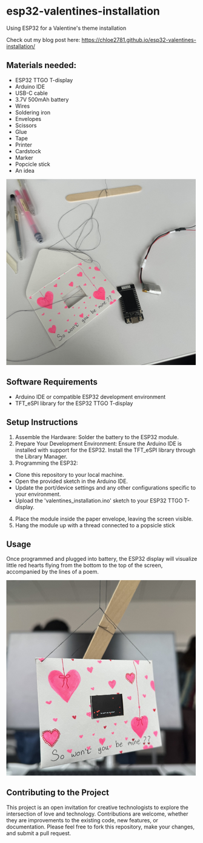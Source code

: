 # esp32-valentines-installation
Using ESP32 for a Valentine's theme installation

Check out my blog post here: https://chloe2781.github.io/esp32-valentines-installation/

## Materials needed:
- ESP32 TTGO T-display
- Arduino IDE
- USB-C cable
- 3.7V 500mAh battery
- Wires
- Soldering iron
- Envelopes
- Scissors
- Glue
- Tape
- Printer
- Cardstock
- Marker
- Popcicle stick
- An idea

<img src="assets/IMG_0214.jpeg" alt="materials" width="500"/>

## Software Requirements
- Arduino IDE or compatible ESP32 development environment
- TFT_eSPI library for the ESP32 TTGO T-display

## Setup Instructions
1. Assemble the Hardware: Solder the battery to the ESP32 module.
2. Prepare Your Development Environment: Ensure the Arduino IDE is installed with support for the ESP32. Install the TFT_eSPI library through the Library Manager.
3. Programming the ESP32:
- Clone this repository to your local machine.
- Open the provided sketch in the Arduino IDE.
- Update the port/device settings and any other configurations specific to your environment.
- Upload the 'valentines_installation.ino' sketch to your ESP32 TTGO T-display.
4. Place the module inside the paper envelope, leaving the screen visible.
5. Hang the module up with a thread connected to a popsicle stick
  
## Usage
Once programmed and plugged into battery, the ESP32 display will visualize little red hearts flying from the bottom to the top of the screen, accompanied by the lines of a poem.

<img src="assets/IMG_0224.jpeg" alt="materials" width="500"/>

## Contributing to the Project
This project is an open invitation for creative technologists to explore the intersection of love and technology. Contributions are welcome, whether they are improvements to the existing code, new features, or documentation. Please feel free to fork this repository, make your changes, and submit a pull request.
